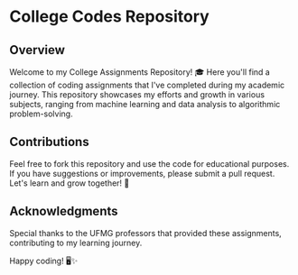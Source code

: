 # College Codes Repository

## Overview

Welcome to my College Assignments Repository! 🎓 Here you'll find a collection of coding assignments that I've completed during my academic journey. This repository showcases my efforts and growth in various subjects, ranging from machine learning and data analysis to algorithmic problem-solving.

## Contributions

Feel free to fork this repository and use the code for educational purposes. If you have suggestions or improvements, please submit a pull request. Let's learn and grow together! 🚀

## Acknowledgments

Special thanks to the UFMG professors that provided these assignments, contributing to my learning journey.

Happy coding! 🖥️✨
